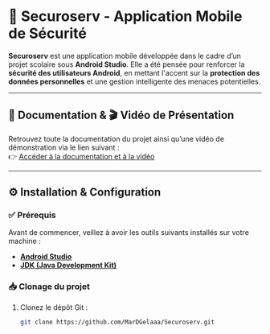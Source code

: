 # 📱 Securoserv - Application Mobile de Sécurité

**Securoserv** est une application mobile développée dans le cadre d’un projet scolaire sous **Android Studio**. Elle a été pensée pour renforcer la **sécurité des utilisateurs Android**, en mettant l'accent sur la **protection des données personnelles** et une gestion intelligente des menaces potentielles.

---

## 📄 Documentation & 🎬 Vidéo de Présentation

Retrouvez toute la documentation du projet ainsi qu’une vidéo de démonstration via le lien suivant :  
👉 [Accéder à la documentation et à la vidéo](https://groupeesaip-my.sharepoint.com/:f:/g/personal/mnjime_ira2026_esaip_org/Ertdo8I2UEdAoNfn4fX1JMABYpHu6wtN0s_t5EQnvTHrkA?e=jd0UAF)

---

## ⚙️ Installation & Configuration

### ✅ Prérequis

Avant de commencer, veillez à avoir les outils suivants installés sur votre machine :

- [**Android Studio**](https://developer.android.com/studio)  
- [**JDK (Java Development Kit)**](https://www.oracle.com/java/technologies/javase-jdk11-downloads.html)

### 📥 Clonage du projet

1. Clonez le dépôt Git :
   ```bash
   git clone https://github.com/MarDGelaaa/Securoserv.git
